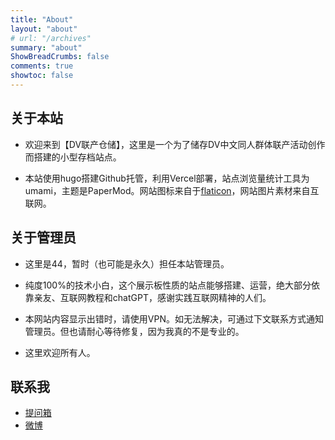 ```yaml
---
title: "About"
layout: "about"
# url: "/archives"
summary: "about"
ShowBreadCrumbs: false
comments: true
showtoc: false
---
```

<style>
.post-meta {
    display: none;
  }
</style>

## 关于本站

- 欢迎来到【DV联产仓储】，这里是一个为了储存DV中文同人群体联产活动创作而搭建的小型存档站点。
  
- 本站使用hugo搭建Github托管，利用Vercel部署，站点浏览量统计工具为umami，主题是PaperMod。网站图标来自于[flaticon](https://www.flaticon.com/)，网站图片素材来自互联网。

## 关于管理员
- 这里是44，暂时（也可能是永久）担任本站管理员。
  
- 纯度100%的技术小白，这个展示板性质的站点能够搭建、运营，绝大部分依靠亲友、互联网教程和chatGPT，感谢实践互联网精神的人们。
  
- 本网站内容显示出错时，请使用VPN。如无法解决，可通过下文联系方式通知管理员。但也请耐心等待修复，因为我真的不是专业的。
  
- 这里欢迎所有人。
  

## 联系我

- [提问箱](https://box.n3ko.cc/_/keepdying44?continueFlag=aab06073641f600f2a62d6928b1a4ffa")
- [微博](https://weibo.com/u/7892489874)
